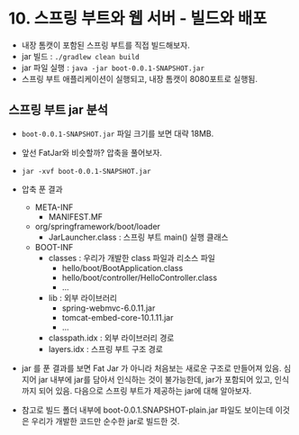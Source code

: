 # 10. 스프링 부트와 웹 서버 - 빌드와 배포
- 내장 톰캣이 포함된 스프링 부트를 직접 빌드해보자.
- jar 빌드 : `./gradlew clean build`
- jar 파일 실행 : `java -jar boot-0.0.1-SNAPSHOT.jar`
- 스프링 부트 애플리케이션이 실행되고, 내장 톰캣이 8080포트로 실행됨.

## 스프링 부트 jar 분석
- `boot-0.0.1-SNAPSHOT.jar` 파일 크기를 보면 대략 18MB.
- 앞선 FatJar와 비슷할까? 압축을 풀어보자.
- `jar -xvf boot-0.0.1-SNAPSHOT.jar`
- 압축 푼 결과
  - META-INF
    - MANIFEST.MF
  - org/springframework/boot/loader
    - JarLauncher.class : 스프링 부트 main() 실행 클래스
  - BOOT-INF
    - classes : 우리가 개발한 class 파일과 리소스 파일
      - hello/boot/BootApplication.class
      - hello/boot/controller/HelloController.class
      - ...
    - lib : 외부 라이브러리
      - spring-webmvc-6.0.11.jar
      - tomcat-embed-core-10.1.11.jar
      - ...
    - classpath.idx : 외부 라이브러리 경로
    - layers.idx : 스프링 부트 구조 경로

- jar 를 푼 결과를 보면 Fat Jar 가 아니라 처음보는 새로운 구조로 만들어져 있음. 심지어 jar 내부에 jar를 담아서 인식하는 것이
불가능한데, jar가 포함되어 있고, 인식까지 되어 있음. 다음으로 스프링 부트가 제공하는 jar에 대해 알아보자.
- 참고로 빌드 폴더 내부에 boot-0.0.1.SNAPSHOT-plain.jar 파일도 보이는데 이것은 우리가 개발한 코드만 순수한 jar로 빌드한 것.
